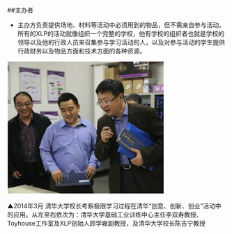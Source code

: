 ##主办者

* 主办方负责提供场地、材料等活动中必须用到的物品，但不需亲自参与活动。
所有的XLP的活动就像组织一个完整的学校，他有学校的组织者也就是学校的领导以及他的行政人员来召集参与学习活动的人，以及对参与活动的学生提供行政财务以及物品方面和技术方面的各种资源。

![0](../assets/role_definition/sponsor/00.jpg)

▲2014年3月 清华大学校长考察极限学习过程在清华“创意、创新、创业”活动中的应用。从左至右依次为：清华大学基础工业训练中心主任李双寿教授、Toyhouse工作室及XLP创始人顾学雍副教授，及清华大学校长陈吉宁教授
